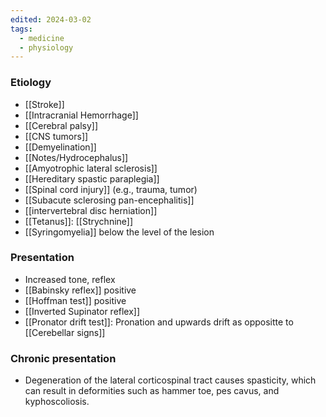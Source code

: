 ```yaml
---
edited: 2024-03-02
tags:
  - medicine
  - physiology
---
```


### Etiology
- [[Stroke]]
- [[Intracranial Hemorrhage]] 
- [[Cerebral palsy]]
- [[CNS tumors]]
- [[Demyelination]] 
- [[Notes/Hydrocephalus]]
- [[Amyotrophic lateral sclerosis]] 
- [[Hereditary spastic paraplegia]]
- [[Spinal cord injury]] (e.g., trauma, tumor)
- [[Subacute sclerosing pan-encephalitis]] 
- [[intervertebral disc herniation]] 
- [[Tetanus]]: [[Strychnine]] 
- [[Syringomyelia]] below the level of the lesion

### Presentation
- Increased tone, reflex
- [[Babinsky reflex]] positive 
- [[Hoffman test]] positive 
- [[Inverted Supinator reflex]] 
- [[Pronator drift test]]: Pronation and upwards drift as oppositte to [[Cerebellar signs]] 


### Chronic presentation 
- Degeneration of the lateral corticospinal tract causes spasticity, which can result in deformities such as hammer toe, pes cavus, and kyphoscoliosis.